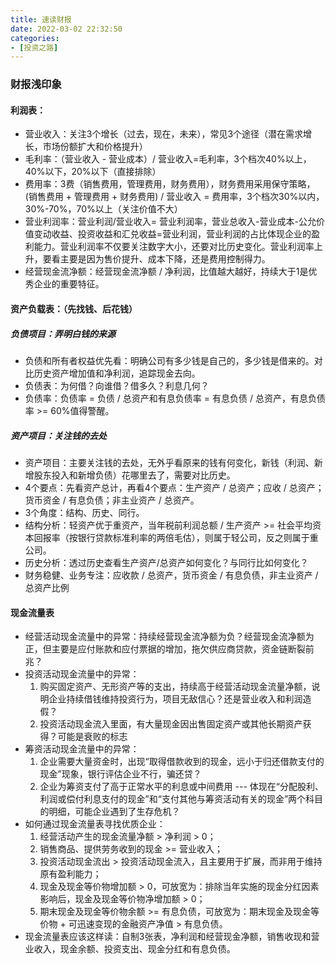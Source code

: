 ```yaml
---
title: 速读财报
date: 2022-03-02 22:32:50
categories: 
- [投资之路]
---
```


### 财报浅印象

#### 利润表：

- 营业收入：关注3个增长（过去，现在，未来），常见3个途径（潜在需求增长，市场份额扩大和价格提升）
- 毛利率：（营业收入 - 营业成本）/ 营业收入=毛利率，3个档次40%以上，40%以下，20%以下（直接排除）
- 费用率：3费（销售费用，管理费用，财务费用），财务费用采用保守策略，(销售费用  + 管理费用 + 财务费用) / 营业收入 = 费用率，3个档次30%以内，30%-70%，70%以上（关注价值不大）
- 营业利润率：营业利润/营业收入= 营业利润率，营业总收入-营业成本-公允价值变动收益、投资收益和汇兑收益=营业利润，营业利润的占比体现企业的盈利能力。营业利润率不仅要关注数字大小，还要对比历史变化。营业利润率上升，要看主要是因为售价提升、成本下降，还是费用控制得力。
- 经营现金流净额：经营现金流净额 / 净利润，比值越大越好，持续大于1是优秀企业的重要特征。

#### 资产负载表：（先找钱、后花钱）

##### 负债项目：弄明白钱的来源

- 负债和所有者权益优先看：明确公司有多少钱是自己的，多少钱是借来的。对比历史资产增加值和净利润，追踪现金去向。
- 负债表：为何借？向谁借？借多久？利息几何？
- 负债率：负债率 = 负债 / 总资产和有息负债率 = 有息负债 / 总资产，有息负债率 >= 60%值得警醒。

##### 资产项目：关注钱的去处

- 资产项目：主要关注钱的去处，无外乎看原来的钱有何变化，新钱（利润、新增股东投入和新增负债）花哪里去了，需要对比历史。
- 4个要点：先看资产总计，再看4个要点：生产资产 / 总资产；应收 / 总资产；货币资金 / 有息负债；非主业资产 / 总资产。
- 3个角度：结构、历史、同行。
- 结构分析：轻资产优于重资产，当年税前利润总额 / 生产资产 >= 社会平均资本回报率（按银行贷款标准利率的两倍毛估），则属于轻公司，反之则属于重公司。
- 历史分析：透过历史查看生产资产/总资产如何变化？与同行比如何变化？
- 财务稳健、业务专注：应收款 / 总资产，货币资金 / 有息负债，非主业资产 / 总资产比例

#### 现金流量表

- 经营活动现金流量中的异常：持续经营现金流净额为负？经营现金流净额为正，但主要是应付账款和应付票据的增加，拖欠供应商贷款，资金链断裂前兆？
- 投资活动现金流量中的异常：
  1. 购买固定资产、无形资产等的支出，持续高于经营活动现金流量净额，说明企业持续借钱维持投资行为，项目无敌信心？还是营业收入和利润造假？
  2. 投资活动现金流入里面，有大量现金因出售固定资产或其他长期资产获得？可能是衰败的标志
- 筹资活动现金流量中的异常：
  1. 企业需要大量资金时，出现“取得借款收到的现金，远小于归还借款支付的现金”现象，银行评估企业不行，骗还贷？
  2. 企业为筹资支付了高于正常水平的利息或中间费用 --- 体现在“分配股利、利润或偿付利息支付的现金”和“支付其他与筹资活动有关的现金”两个科目的明细，可能企业遇到了生存危机？
- 如何通过现金流量表寻找优质企业：
  1. 经营活动产生的现金流量净额 > 净利润 > 0；
  2. 销售商品、提供劳务收到的现金 >= 营业收入；
  3. 投资活动现金流出 > 投资活动现金流入，且主要用于扩展，而非用于维持原有盈利能力；
  4. 现金及现金等价物增加额 > 0，可放宽为：排除当年实施的现金分红因素影响后，现金及现金等价物净增加额 > 0；
  5. 期末现金及现金等价物余额 >= 有息负债，可放宽为：期末现金及现金等价物 + 可迅速变现的金融资产净值 > 有息负债。
- 现金流量表应该这样读：自制3张表，净利润和经营现金净额，销售收现和营业收入，现金余额、投资支出、现金分红和有息负债。
